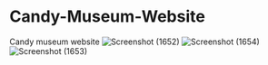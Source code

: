 # Candy-Museum-Website
Candy museum website
![Screenshot (1652)](https://user-images.githubusercontent.com/69108180/125982779-226e0727-a696-4b47-abb3-cdb7f0edc36c.png)
![Screenshot (1654)](https://user-images.githubusercontent.com/69108180/125983280-1c3861d2-b2e3-4c3f-a93d-f8cfe20851a7.png)
![Screenshot (1653)](https://user-images.githubusercontent.com/69108180/125983459-859e5db2-f6a7-43c9-b4ff-97681c320e85.png)


